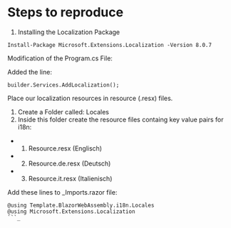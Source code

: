 # Steps to reproduce


1. Installing the Localization Package

```
Install-Package Microsoft.Extensions.Localization -Version 8.0.7
```



Modification of the Program.cs File:

Added the line:
```
builder.Services.AddLocalization();
```

Place our localization resources in resource (.resx) files.

1. Create a Folder called: Locales
2. Inside this folder create the resource files containg key value pairs for i18n:

- 1. Resource.resx (Englisch)
- 2. Resource.de.resx (Deutsch)
- 3. Resource.it.resx (Italienisch)



Add these lines to _Imports.razor file:
```
@using Template.BlazorWebAssembly.i18n.Locales
@using Microsoft.Extensions.Localization
```_
